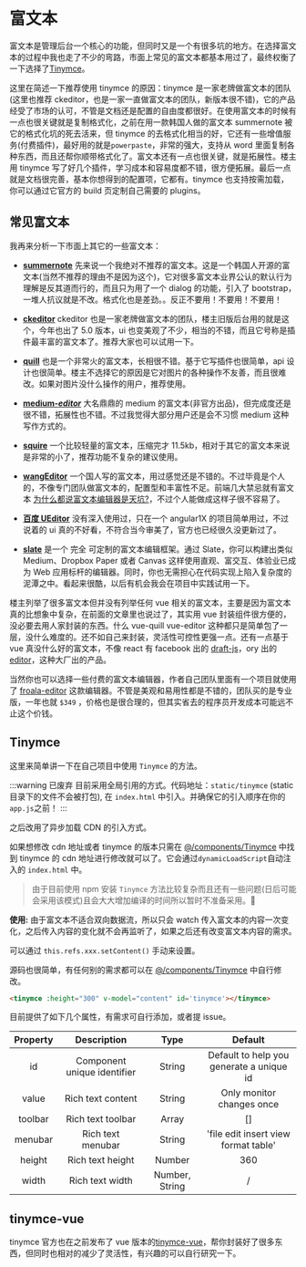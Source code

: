 # 富文本

富文本是管理后台一个核心的功能，但同时又是一个有很多坑的地方。在选择富文本的过程中我也走了不少的弯路，市面上常见的富文本都基本用过了，最终权衡了一下选择了[Tinymce](https://github.com/tinymce/tinymce)。

这里在简述一下推荐使用 tinymce 的原因：tinymce 是一家老牌做富文本的团队(这里也推荐 ckeditor，也是一家一直做富文本的团队，新版本很不错)，它的产品经受了市场的认可，不管是文档还是配置的自由度都很好。在使用富文本的时候有一点也很关键就是复制格式化，之前在用一款韩国人做的富文本 summernote 被它的格式化坑的死去活来，但 tinymce 的去格式化相当的好，它还有一些增值服务(付费插件)，最好用的就是`powerpaste`，非常的强大，支持从 word 里面复制各种东西，而且还帮你顺带格式化了。富文本还有一点也很关键，就是拓展性。楼主用 tinymce 写了好几个插件，学习成本和容易度都不错，很方便拓展。最后一点就是文档很完善，基本你想得到的配置项，它都有。tinymce 也支持按需加载，你可以通过它官方的 build 页定制自己需要的 plugins。

## 常见富文本

我再来分析一下市面上其它的一些富文本：

- **[summernote](https://github.com/summernote/summernote)** 先来说一个我绝对不推荐的富文本。这是一个韩国人开源的富文本(当然不推荐的理由不是因为这个)，它对很多富文本业界公认的默认行为理解是反其道而行的，而且只为用了一个 dialog 的功能，引入了 bootstrap，一堆人抗议就是不改。格式化也是差劲。。反正不要用！不要用！不要用！

- **[ckeditor](https://github.com/galetahub/ckeditor)** ckeditor 也是一家老牌做富文本的团队，楼主旧版后台用的就是这个，今年也出了 5.0 版本，ui 也变美观了不少，相当的不错，而且它号称是插件最丰富的富文本了。推荐大家也可以试用一下。

- **[quill](https://github.com/quilljs/quill)** 也是一个非常火的富文本，长相很不错。基于它写插件也很简单，api 设计也很简单。楼主不选择它的原因是它对图片的各种操作不友善，而且很难改。如果对图片没什么操作的用户，推荐使用。

- **[medium-_editor_](https://github.com/yabwe/medium-editor)** 大名鼎鼎的 medium 的富文本(非官方出品)，但完成度还是很不错，拓展性也不错。不过我觉得大部分用户还是会不习惯 medium 这种写作方式的。

- **[squire](https://github.com/neilj/Squire)** 一个比较轻量的富文本，压缩完才 11.5kb，相对于其它的富文本来说是非常的小了，推荐功能不复杂的建议使用。

- **[wangEditor](https://github.com/wangfupeng1988/wangEditor)** 一个国人写的富文本，用过感觉还是不错的。不过毕竟是个人的，不像专门团队做富文本的，配置型和丰富性不足。前端几大禁忌就有富文本 [为什么都说富文本编辑器是天坑?](https://www.zhihu.com/question/38699645)，不过个人能做成这样子很不容易了。

- **[百度 UEditor](http://ueditor.baidu.com/website/index.html)** 没有深入使用过，只在一个 angular1X 的项目简单用过，不过说着的 ui 真的不好看，不符合当今审美了，官方也已经很久没更新过了。

- **[slate](https://github.com/ianstormtaylor/slate)** 是一个 完全 可定制的富文本编辑框架。通过 Slate，你可以构建出类似 Medium、Dropbox Paper 或者 Canvas 这样使用直观、富交互、体验业已成为 Web 应用标杆的编辑器。同时，你也无需担心在代码实现上陷入复杂度的泥潭之中。看起来很酷，以后有机会我会在项目中实践试用一下。

楼主列举了很多富文本但并没有列举任何 vue 相关的富文本，主要是因为富文本真的比想象中复杂，在前面的文章里也说过了，其实用 vue 封装组件很方便的，没必要去用人家封装的东西。什么 vue-quill vue-editor 这种都只是简单包了一层，没什么难度的。还不如自己来封装，灵活性可控性更强一点。还有一点基于 vue 真没什么好的富文本，不像 react 有 facebook 出的 [draft-js](https://github.com/facebook/draft-js)，ory 出的 [editor](https://github.com/ory/editor)，这种大厂出的产品。

当然你也可以选择一些付费的富文本编辑器，作者自己团队里面有一个项目就使用了 [froala-editor](https://www.froala.com/wysiwyg-editor) 这款编辑器。不管是美观和易用性都是不错的，团队买的是专业版，一年也就 `$349` ，价格也是很合理的，但其实省去的程序员开发成本可能远不止这个价钱。

## Tinymce

这里来简单讲一下在自己项目中使用 `Tinymce` 的方法。

:::warning 已废弃
目前采用全局引用的方式。代码地址：`static/tinymce` (static 目录下的文件不会被打包), 在 `index.html` 中引入。并确保它的引入顺序在你的`app.js`之前！
:::

<Badge text="v4.2.0+"/> 之后改用了异步加载 CDN 的引入方式。

如果想修改 cdn 地址或者 tinymce 的版本只需在 [@/components/Tinymce](https://github.com/PanJiaChen/vue-element-admin/blob/master/src/components/Tinymce/index.vue) 中找到 tinymce 的 cdn 地址进行修改就可以了。它会通过`dynamicLoadScript`自动注入的 `index.html` 中。

> 由于目前使用 npm 安装 `Tinymce` 方法比较复杂而且还有一些问题(日后可能会采用该模式)且会大大增加编译的时间所以暂时不准备采用。:space_invader:

**使用:**
由于富文本不适合双向数据流，所以只会 watch 传入富文本的内容一次变化，之后传入内容的变化就不会再监听了，如果之后还有改变富文本内容的需求。

可以通过 `this.refs.xxx.setContent()` 手动来设置。

源码也很简单，有任何别的需求都可以在 [@/components/Tinymce](https://github.com/PanJiaChen/vue-element-admin/blob/master/src/components/Tinymce) 中自行修改。

```html
<tinymce :height="300" v-model="content" id='tinymce'></tinymce>
```

目前提供了如下几个属性，有需求可自行添加，或者提 issue。

| Property |         Description         |      Type      |                 Default                  |
| :------: | :-------------------------: | :------------: | :--------------------------------------: |
|    id    | Component unique identifier |     String     | Default to help you generate a unique id |
|  value   |      Rich text content      |     String     |        Only monitor changes once         |
| toolbar  |      Rich text toolbar      |     Array      |                    []                    |
| menubar  |      Rich text menubar      |     String     |   'file edit insert view format table'   |
|  height  |      Rich text height       |     Number     |                   360                    |
|  width   |       Rich text width       | Number, String |                    /                     |

## tinymce-vue

tinymce 官方也在之前发布了 vue 版本的[tinymce-vue](https://github.com/tinymce/tinymce-vue)，帮你封装好了很多东西，但同时也相对的减少了灵活性，有兴趣的可以自行研究一下。
